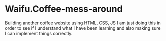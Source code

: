 # Waifu.Coffee-mess-around
Building another coffee website using HTML, CSS, JS
I am just doing this in order to see if I understand what I have been learning and also making sure I can implement things correctly.
